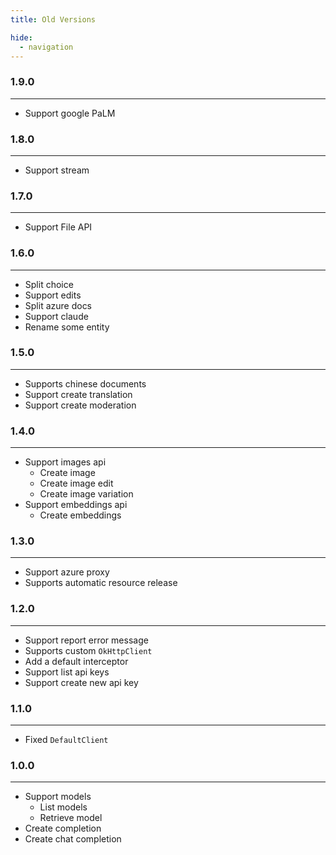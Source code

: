```yaml
---
title: Old Versions

hide:
  - navigation
---
```


### 1.9.0

---

- Support google PaLM

### 1.8.0

---

- Support stream

### 1.7.0

---

- Support File API

### 1.6.0

---

- Split choice
- Support edits
- Split azure docs
- Support claude
- Rename some entity

### 1.5.0

---

- Supports chinese documents
- Support create translation
- Support create moderation

### 1.4.0

---

- Support images api
    - Create image
    - Create image edit
    - Create image variation
- Support embeddings api
    - Create embeddings

### 1.3.0

---

- Support azure proxy
- Supports automatic resource release

### 1.2.0

---

- Support report error message
- Supports custom `OkHttpClient`
- Add a default interceptor
- Support list api keys
- Support create new api key

### 1.1.0

---

- Fixed `DefaultClient`

### 1.0.0

---

- Support models
    - List models
    - Retrieve model
- Create completion
- Create chat completion
